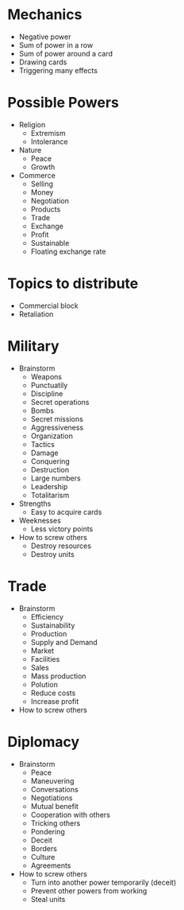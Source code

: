 # Mechanics

- Negative power
- Sum of power in a row
- Sum of power around a card
- Drawing cards
- Triggering many effects

# Possible Powers

- Religion
  - Extremism
  - Intolerance
- Nature
  - Peace
  - Growth
- Commerce
  - Selling
  - Money
  - Negotiation
  - Products
  - Trade
  - Exchange
  - Profit
  - Sustainable
  - Floating exchange rate

# Topics to distribute

- Commercial block
- Retaliation

# Military

- Brainstorm
  - Weapons
  - Punctuatily
  - Discipline
  - Secret operations
  - Bombs
  - Secret missions
  - Aggressiveness
  - Organization
  - Tactics
  - Damage
  - Conquering
  - Destruction
  - Large numbers
  - Leadership
  - Totalitarism
- Strengths
  - Easy to acquire cards
- Weeknesses
  - Less victory points
- How to screw others
  - Destroy resources
  - Destroy units

# Trade

- Brainstorm
  - Efficiency
  - Sustainability
  - Production
  - Supply and Demand
  - Market
  - Facilities
  - Sales
  - Mass production
  - Polution
  - Reduce costs
  - Increase profit
- How to screw others

# Diplomacy

- Brainstorm
  - Peace
  - Maneuvering
  - Conversations
  - Negotiations
  - Mutual benefit
  - Cooperation with others
  - Tricking others
  - Pondering
  - Deceit
  - Borders
  - Culture
  - Agreements
- How to screw others
  - Turn into another power temporarily (deceit)
  - Prevent other powers from working
  - Steal units
